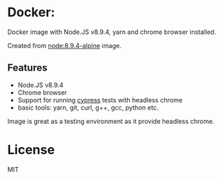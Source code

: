 # Docker:

Docker image with Node.JS v8.9.4, yarn and chrome browser installed.

Created from [node:8.9.4-alpine](https://hub.docker.com/_/node/) image.

## Features
* Node.JS v8.9.4
* Chrome browser
* Support for running [cypress](https://www.cypress.io/) tests with headless chrome
* basic tools: yarn, git, curl, g++, gcc, python etc.

Image is great as a testing environment as it provide headless chrome.

# License

MIT